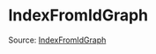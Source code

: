# IndexFromIdGraph

Source: [IndexFromIdGraph](../../csrc/device_lower/analysis/index_compute.h#L20)
